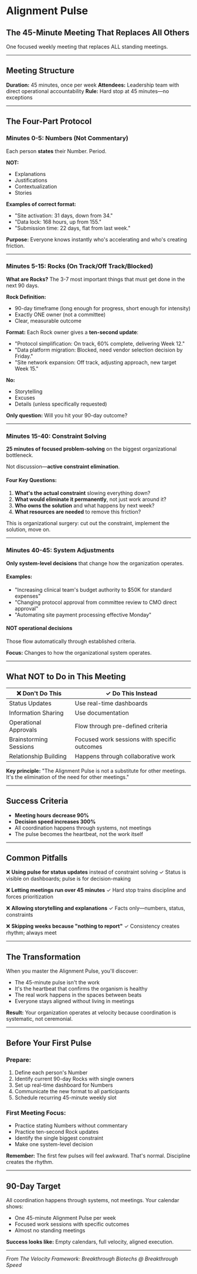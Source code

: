 # Alignment Pulse
## The 45-Minute Meeting That Replaces All Others

One focused weekly meeting that replaces ALL standing meetings.

---

## Meeting Structure

**Duration:** 45 minutes, once per week
**Attendees:** Leadership team with direct operational accountability
**Rule:** Hard stop at 45 minutes—no exceptions

---

## The Four-Part Protocol

### Minutes 0-5: Numbers (Not Commentary)

Each person **states** their Number. Period.

**NOT:**
- Explanations
- Justifications
- Contextualization
- Stories

**Examples of correct format:**
- "Site activation: 31 days, down from 34."
- "Data lock: 168 hours, up from 155."
- "Submission time: 22 days, flat from last week."

**Purpose:** Everyone knows instantly who's accelerating and who's creating friction.

---

### Minutes 5-15: Rocks (On Track/Off Track/Blocked)

**What are Rocks?** The 3-7 most important things that must get done in the next 90 days.

**Rock Definition:**
- 90-day timeframe (long enough for progress, short enough for intensity)
- Exactly ONE owner (not a committee)
- Clear, measurable outcome

**Format:** Each Rock owner gives a **ten-second update**:
- "Protocol simplification: On track, 60% complete, delivering Week 12."
- "Data platform migration: Blocked, need vendor selection decision by Friday."
- "Site network expansion: Off track, adjusting approach, new target Week 15."

**No:**
- Storytelling
- Excuses
- Details (unless specifically requested)

**Only question:** Will you hit your 90-day outcome?

---

### Minutes 15-40: Constraint Solving

**25 minutes of focused problem-solving** on the biggest organizational bottleneck.

Not discussion—**active constraint elimination**.

#### Four Key Questions:

1. **What's the actual constraint** slowing everything down?
2. **What would eliminate it permanently**, not just work around it?
3. **Who owns the solution** and what happens by next week?
4. **What resources are needed** to remove this friction?

This is organizational surgery: cut out the constraint, implement the solution, move on.

---

### Minutes 40-45: System Adjustments

**Only system-level decisions** that change how the organization operates.

#### Examples:
- "Increasing clinical team's budget authority to $50K for standard expenses"
- "Changing protocol approval from committee review to CMO direct approval"
- "Automating site payment processing effective Monday"

#### NOT operational decisions
Those flow automatically through established criteria.

**Focus:** Changes to how the organizational system operates.

---

## What NOT to Do in This Meeting

| ❌ Don't Do This | ✓ Do This Instead |
|------------------|-------------------|
| Status Updates | Use real-time dashboards |
| Information Sharing | Use documentation |
| Operational Approvals | Flow through pre-defined criteria |
| Brainstorming Sessions | Focused work sessions with specific outcomes |
| Relationship Building | Happens through collaborative work |

**Key principle:** "The Alignment Pulse is not a substitute for other meetings. It's the elimination of the need for other meetings."

---

## Success Criteria

- **Meeting hours decrease 90%**
- **Decision speed increases 300%**
- All coordination happens through systems, not meetings
- The pulse becomes the heartbeat, not the work itself

---

## Common Pitfalls

❌ **Using pulse for status updates** instead of constraint solving
✓ Status is visible on dashboards; pulse is for decision-making

❌ **Letting meetings run over 45 minutes**
✓ Hard stop trains discipline and forces prioritization

❌ **Allowing storytelling and explanations**
✓ Facts only—numbers, status, constraints

❌ **Skipping weeks because "nothing to report"**
✓ Consistency creates rhythm; always meet

---

## The Transformation

When you master the Alignment Pulse, you'll discover:

- The 45-minute pulse isn't the work
- It's the heartbeat that confirms the organism is healthy
- The real work happens in the spaces between beats
- Everyone stays aligned without living in meetings

**Result:** Your organization operates at velocity because coordination is systematic, not ceremonial.

---

## Before Your First Pulse

### Prepare:
1. Define each person's Number
2. Identify current 90-day Rocks with single owners
3. Set up real-time dashboard for Numbers
4. Communicate the new format to all participants
5. Schedule recurring 45-minute weekly slot

### First Meeting Focus:
- Practice stating Numbers without commentary
- Practice ten-second Rock updates
- Identify the single biggest constraint
- Make one system-level decision

**Remember:** The first few pulses will feel awkward. That's normal. Discipline creates the rhythm.

---

## 90-Day Target

All coordination happens through systems, not meetings. Your calendar shows:
- One 45-minute Alignment Pulse per week
- Focused work sessions with specific outcomes
- Almost no standing meetings

**Success looks like:** Empty calendars, full velocity, aligned execution.

---

*From The Velocity Framework: Breakthrough Biotechs @ Breakthrough Speed*